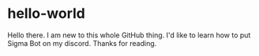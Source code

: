 # hello-world
Hello there.
I am new to this whole GitHub thing.
I'd like to learn how to put Sigma Bot on my discord.
Thanks for reading.
